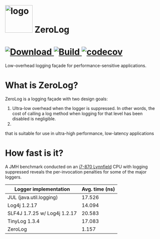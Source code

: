 <img src="https://raw.githubusercontent.com/wiki/obsidiandynamics/zerolog/images/zerolog-logo.png" width="90px" alt="logo"/> ZeroLog
===
[![Download](https://api.bintray.com/packages/obsidiandynamics/zerolog/zerolog-core/images/download.svg) ](https://bintray.com/obsidiandynamics/zerolog/zerolog-core/_latestVersion)
[![Build](https://travis-ci.org/obsidiandynamics/zerolog.svg?branch=master) ](https://travis-ci.org/obsidiandynamics/zerolog#)
[![codecov](https://codecov.io/gh/obsidiandynamics/zerolog/branch/master/graph/badge.svg)](https://codecov.io/gh/obsidiandynamics/zerolog)
===
Low-overhead logging façade for performance-sensitive applications.

# What is ZeroLog?
ZeroLog is a logging façade with two design goals:

1. Ultra-low overhead when the logger is suppressed. In other words, the cost of calling a log method when logging for that level has been disabled is negligible.
2. 

that is suitable for use in ultra-high performance, low-latency applications


# How fast is it?
A JMH benchmark conducted on an [i7-870 Lynnfield](https://ark.intel.com/products/41315/Intel-Core-i7-870-Processor-8M-Cache-2_93-GHz) CPU with logging suppressed reveals the per-invocation penalties for some of the major loggers.

Logger implementation       |Avg. time (ns)
----------------------------|--------------
JUL (java.util.logging)     |17.526        
Log4j 1.2.17                |14.094        
SLF4J 1.7.25 w/ Log4j 1.2.17|20.583        
TinyLog 1.3.4               |17.083        
ZeroLog                     |1.157
